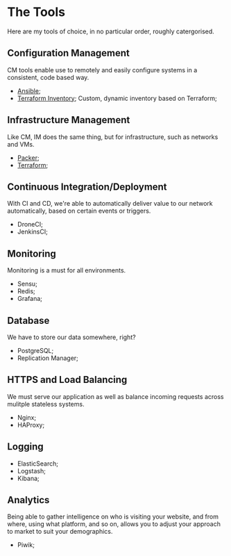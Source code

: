 # The Tools
Here are my tools of choice, in no particular order, roughly catergorised.

## Configuration Management
CM tools enable use to remotely and easily configure systems in a consistent, code based way.

* [Ansible](configuration_management/ansible/ansible.md);
* [Terraform Inventory](configuration_management/ansible/terrform_inventory.md); Custom, dynamic inventory based on Terraform;

## Infrastructure Management
Like CM, IM does the same thing, but for infrastructure, such as networks and VMs.

* [Packer](infrastructure_management/packer/packer.md);
* [Terraform](infrastructure_management/terraform/terraform.md);

## Continuous Integration/Deployment
With CI and CD, we're able to automatically deliver value to our network automatically, based on certain events or triggers.

* DroneCI;
* JenkinsCI;

## Monitoring
Monitoring is a must for all environments.

* Sensu;
* Redis;
* Grafana;

## Database
We have to store our data somewhere, right?

* PostgreSQL;
* Replication Manager;

## HTTPS and Load Balancing
We must serve our application as well as balance incoming requests across mulitple stateless systems.

* Nginx;
* HAProxy;

## Logging
* ElasticSearch;
* Logstash;
* Kibana;

## Analytics
Being able to gather intelligence on who is visiting your website, and from where, using what platform, and so on, allows you to adjust your approach to market to suit your demographics.

* Piwik;
